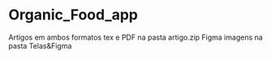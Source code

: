 # Organic_Food_app

Artigos em ambos formatos tex e PDF na pasta artigo.zip
Figma imagens na pasta Telas&Figma
